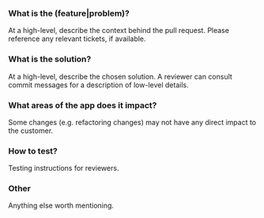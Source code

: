 ### What is the (feature|problem)?

At a high-level, describe the context behind the pull request. Please reference any relevant tickets, if available.

### What is the solution?

At a high-level, describe the chosen solution. A reviewer can consult commit messages for a description of low-level details.

### What areas of the app does it impact?

Some changes (e.g. refactoring changes) may not have any direct impact to the customer.

### How to test?

Testing instructions for reviewers.

### Other

Anything else worth mentioning.